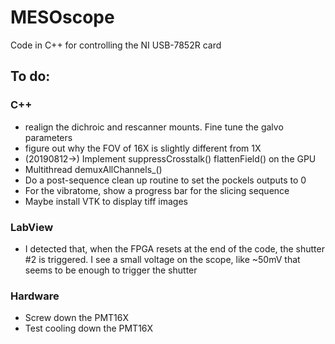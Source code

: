 # MESOscope
Code in C++ for controlling the NI USB-7852R card

## To do:
### C++
- realign the dichroic and rescanner mounts. Fine tune the galvo parameters
- figure out why the FOV of 16X is slightly different from 1X
- (20190812->) Implement suppressCrosstalk() flattenField() on the GPU
- Multithread demuxAllChannels_()
- Do a post-sequence clean up routine to set the pockels outputs to 0
- For the vibratome, show a progress bar for the slicing sequence
- Maybe install VTK to display tiff images

### LabView
- I detected that, when the FPGA resets at the end of the code, the shutter #2 is triggered. I see a small voltage on the scope, like ~50mV that seems to be enough to trigger the shutter

### Hardware
- Screw down the PMT16X
- Test cooling down the PMT16X